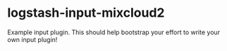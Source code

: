 # logstash-input-mixcloud2
Example input plugin. This should help bootstrap your effort to write your own input plugin!
